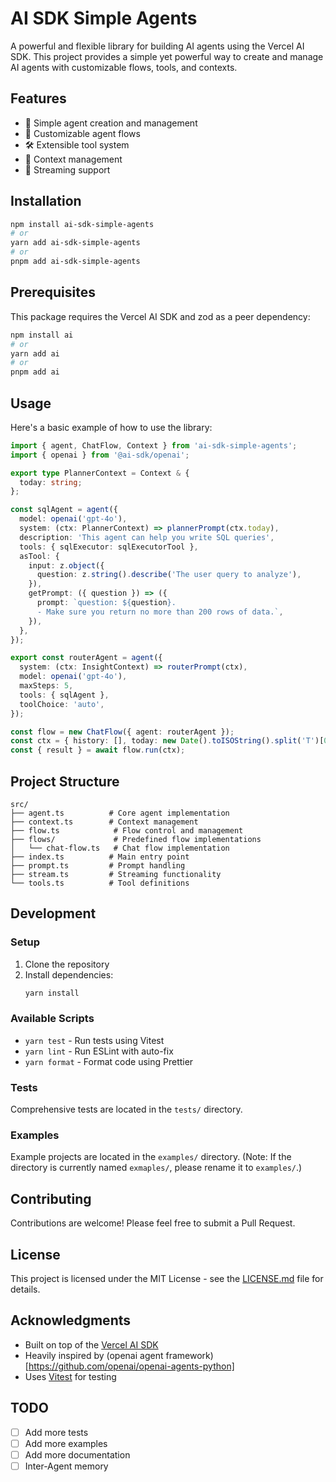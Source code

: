 # AI SDK Simple Agents

A powerful and flexible library for building AI agents using the Vercel AI SDK. This project provides a simple yet powerful way to create and manage AI agents with customizable flows, tools, and contexts.

## Features

- 🤖 Simple agent creation and management
- 🔄 Customizable agent flows
- 🛠️ Extensible tool system
- 📝 Context management
- 🔄 Streaming support

## Installation

```bash
npm install ai-sdk-simple-agents
# or
yarn add ai-sdk-simple-agents
# or
pnpm add ai-sdk-simple-agents
```

## Prerequisites

This package requires the Vercel AI SDK and zod as a peer dependency:

```bash
npm install ai
# or
yarn add ai
# or
pnpm add ai
```

## Usage

Here's a basic example of how to use the library:

```typescript
import { agent, ChatFlow, Context } from 'ai-sdk-simple-agents';
import { openai } from '@ai-sdk/openai';

export type PlannerContext = Context & {
  today: string;
};

const sqlAgent = agent({
  model: openai('gpt-4o'),
  system: (ctx: PlannerContext) => plannerPrompt(ctx.today),
  description: 'This agent can help you write SQL queries',
  tools: { sqlExecutor: sqlExecutorTool },
  asTool: {
    input: z.object({
      question: z.string().describe('The user query to analyze'),
    }),
    getPrompt: ({ question }) => ({
      prompt: `question: ${question}.
      - Make sure you return no more than 200 rows of data.`,
    }),
  },
});

export const routerAgent = agent({
  system: (ctx: InsightContext) => routerPrompt(ctx),
  model: openai('gpt-4o'),
  maxSteps: 5,
  tools: { sqlAgent },
  toolChoice: 'auto',
});

const flow = new ChatFlow({ agent: routerAgent });
const ctx = { history: [], today: new Date().toISOString().split('T')[0] };
const { result } = await flow.run(ctx);
```

## Project Structure

```
src/
├── agent.ts          # Core agent implementation
├── context.ts        # Context management
├── flow.ts            # Flow control and management
├── flows/             # Predefined flow implementations
│   └── chat-flow.ts   # Chat flow implementation
├── index.ts          # Main entry point
├── prompt.ts         # Prompt handling
├── stream.ts         # Streaming functionality
└── tools.ts          # Tool definitions
```

## Development

### Setup

1. Clone the repository
2. Install dependencies:
   ```bash
   yarn install
   ```

### Available Scripts

- `yarn test` - Run tests using Vitest
- `yarn lint` - Run ESLint with auto-fix
- `yarn format` - Format code using Prettier

### Tests

Comprehensive tests are located in the `tests/` directory.

### Examples

Example projects are located in the `examples/` directory. (Note: If the directory is currently named `exmaples/`, please rename it to `examples/`.)

## Contributing

Contributions are welcome! Please feel free to submit a Pull Request.

## License

This project is licensed under the MIT License - see the [LICENSE.md](LICENSE.md) file for details.

## Acknowledgments

- Built on top of the [Vercel AI SDK](https://sdk.vercel.ai/docs)
- Heavily inspired by (openai agent framework)[https://github.com/openai/openai-agents-python]
- Uses [Vitest](https://vitest.dev/) for testing

## TODO

- [ ] Add more tests
- [ ] Add more examples
- [ ] Add more documentation
- [ ] Inter-Agent memory
